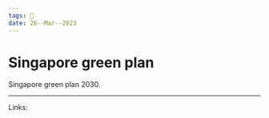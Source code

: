 ```yaml
---
tags: 🌱
date: 26--Mar--2023
---
```


# Singapore green plan

Singapore green plan 2030.

---
Links: 
